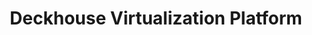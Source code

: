 ---
title: "Deckhouse Virtualization Platform"
permalink: ru/virtualization-platform/documentation/user/resource-managment/virtual-machines.html
lang: ru
---